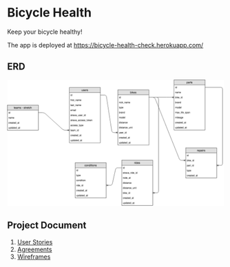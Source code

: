 # Bicycle Health
Keep your bicycle healthy!

The app is deployed at https://bicycle-health-check.herokuapp.com/

## ERD
<img width="1439" alt="ERD" src="https://github.com/TanyaPanich/BicycleHealth/blob/master/ERD%20diagram.png">

## Project Document

1. [User Stories](userStories.md)
1. [Agreements](rules.md)
1. [Wireframes](wireframes.md)
